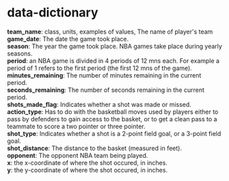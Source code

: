 data-dictionary
================

**team\_name**: class, units, examples of values, The name of player's team\
**game\_date**: The date the game took place.\
**season**: The year the game took place. NBA games take place during yearly seasons.\
**period**: an NBA game is divided in 4 periods of 12 mns each. For example a period of 1 refers to the first period (the first 12 mns of the game).\
**minutes\_remaining**: The number of minutes remaining in the current period.\
**seconds\_remaining**: The number of seconds remaining in the current period.\
**shots\_made\_flag**: Indicates whether a shot was made or missed.\
**action\_type**: Has to do with the basketball moves used by players either to pass by defenders to gain access to the basket, or to get a clean pass to a teammate to score a two pointer or three pointer.\
**shot\_type**: Indicates whether a shot is a 2-point field goal, or a 3-point field goal.\
**shot\_distance**: The distance to the basket (measured in feet).\
**opponent**: The opponent NBA team being played.\
**x**: the x-coordinate of where the shot occured, in inches.\
**y**: the y-coordinate of where the shot occured, in inches.
